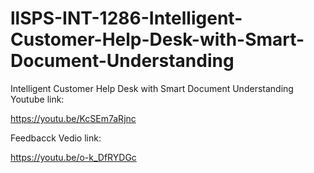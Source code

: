 # llSPS-INT-1286-Intelligent-Customer-Help-Desk-with-Smart-Document-Understanding
Intelligent Customer Help Desk with Smart Document Understanding
Youtube link:


https://youtu.be/KcSEm7aRjnc


Feedbacck Vedio link:


https://youtu.be/o-k_DfRYDGc
